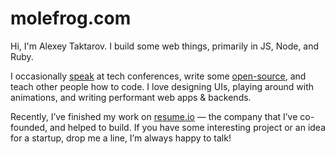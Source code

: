 # molefrog.com

Hi, I'm Alexey Taktarov. I build some web things, primarily in JS, Node, and Ruby.

I occasionally [speak](http://molefrog.com/stateful-animations/) at tech conferences, write some
[open-source](https://github.com/molefrog), and teach other people how to code. I love designing
UIs, playing around with animations, and writing performant web apps & backends.

Recently, I’ve finished my work on [resume.io](http://resume.io) — the company that I’ve co-founded,
and helped to build. If you have some interesting project or an idea for a startup, drop me a line,
I’m always happy to talk!
